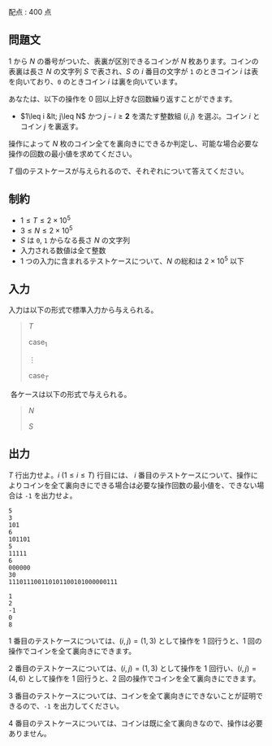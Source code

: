 配点 : $400$ 点

## 問題文

$1$ から $N$ の番号がついた、表裏が区別できるコインが $N$ 枚あります。コインの表裏は長さ $N$ の文字列 $S$ で表され、$S$ の $i$ 番目の文字が `1` のときコイン $i$ は表を向いており、`0` のときコイン $i$ は裏を向いています。

あなたは、以下の操作を $0$ 回以上好きな回数繰り返すことができます。

- $1\leq i &lt; j\leq N$ かつ $j-i\geq \bm{2}$ を満たす整数組 $(i,j)$ を選ぶ。コイン $i$ とコイン $j$ を裏返す。

操作によって $N$ 枚のコイン全てを裏向きにできるか判定し、可能な場合必要な操作の回数の最小値を求めてください。

$T$ 個のテストケースが与えられるので、それぞれについて答えてください。

## 制約

- $1 \leq T \leq 2\times 10^5$
- $3 \leq N \leq 2\times 10^5$
- $S$ は `0`, `1` からなる長さ $N$ の文字列
- 入力される数値は全て整数
- $1$ つの入力に含まれるテストケースについて、$N$ の総和は $2\times 10^5$ 以下

## 入力

入力は以下の形式で標準入力から与えられる。

> $T$
> 
> $\mathrm{case}_1$
> 
> $\vdots$
> 
> $\mathrm{case}_T$

​
各ケースは以下の形式で与えられる。

> $N$
> 
> $S$

## 出力

$T$ 行出力せよ。$i\ (1\leq i \leq T)$ 行目には、 $i$ 番目のテストケースについて、操作によりコインを全て裏向きにできる場合は必要な操作回数の最小値を、できない場合は `-1` を出力せよ。

```input1
5
3
101
6
101101
5
11111
6
000000
30
111011100110101100101000000111
```

```output1
1
2
-1
0
8
```

$1$ 番目のテストケースについては、$(i,j)=(1,3)$ として操作を $1$ 回行うと、$1$ 回の操作でコインを全て裏向きにできます。

$2$ 番目のテストケースについては、$(i,j)=(1,3)$ として操作を $1$ 回行い、$(i,j)=(4,6)$ として操作を $1$ 回行うと、$2$ 回の操作でコインを全て裏向きにできます。

$3$ 番目のテストケースについては、コインを全て裏向きにできないことが証明できるので、`-1` を出力してください。

$4$ 番目のテストケースについては、コインは既に全て裏向きなので、操作は必要ありません。
